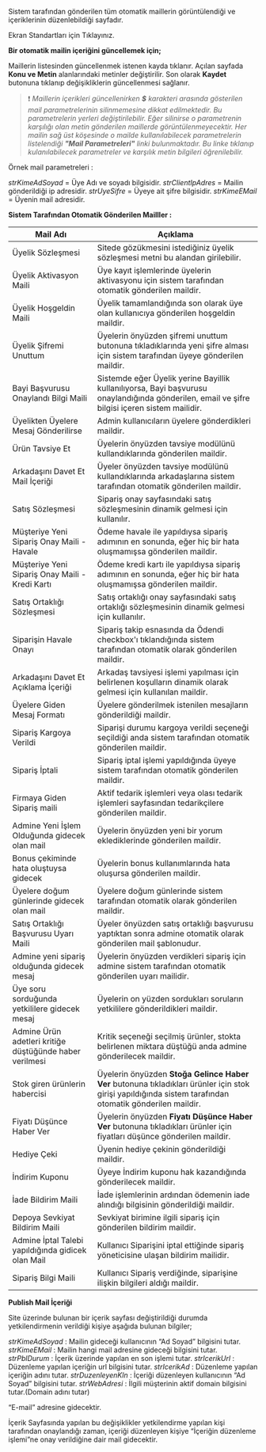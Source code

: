 Sistem tarafından gönderilen tüm otomatik maillerin görüntülendiği ve içeriklerinin düzenlebildiği sayfadır.

Ekran Standartları için Tıklayınız.


**Bir otomatik mailin içeriğini güncellemek için;**

Maillerin listesinden güncellenmek istenen kayda tıklanır.
Açılan sayfada **Konu ve Metin** alanlarındaki metinler değiştirilir.
Son olarak **Kaydet**  butonuna tıklanıp değişikliklerin güncellenmesi sağlanır.


>❗ _Maillerin içerikleri güncellenirken **$** karakteri arasında gösterilen mail parametrelerinin silinmemesine dikkat edilmektedir. Bu parametrelerin yerleri değiştirilebilir. Eğer silinirse o parametrenin karşılığı olan metin gönderilen maillerde görüntülenmeyecektir.
Her mailin sağ üst köşesinde o mailde kullanılabilecek parametrelerin listelendiği **"Mail Parametreleri"** linki bulunmaktadır. Bu linke tıklanıp kulanılabilecek parametreler ve karşılık metin bilgileri öğrenilebilir._

Örnek mail parametreleri :

$strKimeAdSoyad$ = Üye Adı ve soyadı bilgisidir.
$strClientIpAdres$ = Mailin gönderildiği ip adresidir.
$strUyeSifre$ = Üyeye ait şifre bilgisidir.
$strKimeEMail$ = Üyenin mail adresidir.

**Sistem Tarafından Otomatik Gönderilen Mailller :**

|Mail Adı|Açıklama|
|--|--|
|Üyelik Sözleşmesi|Sitede gözükmesini istediğiniz üyelik sözleşmesi metni bu alandan girilebilir.|
|Üyelik Aktivasyon Maili|Üye kayıt  işlemlerinde üyelerin aktivasyonu için sistem tarafından otomatik gönderilen maildir.|
|Üyelik Hoşgeldin Maili|Üyelik tamamlandığında son olarak üye olan kullanıcıya gönderilen hoşgeldin maildir.|
|Üyelik Şifremi Unuttum|Üyelerin önyüzden şifremi unuttum butonuna tıkladıklarında yeni şifre alması için sistem tarafından üyeye gönderilen maildir.|
|Bayi Başvurusu Onaylandı Bilgi Maili|Sistemde eğer Üyelik yerine Bayillik kullanılıyorsa, Bayi başvurusu onaylandığında gönderilen, email ve şifre bilgisi içeren sistem mailidir.|
|Üyelikten Üyelere Mesaj Gönderilirse|Admin kullanıcıların üyelere gönderdikleri maildir.|
|Ürün Tavsiye Et|Üyelerin önyüzden tavsiye modülünü kullandıklarında gönderilen maildir.|
|Arkadaşını Davet Et Mail İçeriği|Üyeler önyüzden tavsiye modülünü kullandıklarında arkadaşlarına sistem tarafından otomatik gönderilen maildir.|
|Satış Sözleşmesi|Sipariş onay sayfasındaki satış sözleşmesinin dinamik gelmesi için kullanılır.|
|Müşteriye Yeni Sipariş Onay Maili - Havale|Ödeme havale ile yapıldıysa sipariş adımının en sonunda, eğer hiç bir hata oluşmamışsa gönderilen maildir.|
|Müşteriye Yeni Sipariş Onay Maili - Kredi Kartı|Ödeme kredi kartı ile yapıldıysa sipariş adımının en sonunda, eğer hiç bir hata oluşmamışsa gönderilen maildir.|
|Satış Ortaklığı Sözleşmesi|Satış ortaklığı onay sayfasındaki satış ortaklığı sözleşmesinin dinamik gelmesi için kullanılır.|
|Siparişin Havale Onayı|Sipariş takip esnasında da Ödendi checkbox'ı tıklandığında sistem tarafından otomatik olarak gönderilen maildir.|
|Arkadaşını Davet Et Açıklama İçeriği|Arkadaş tavsiyesi işlemi yapılması için belirlenen koşulların dinamik olarak gelmesi için kullanılan maildir.|
|Üyelere Giden Mesaj Formatı|Üyelere gönderilmek istenilen mesajların gönderildiği maildir.|
|Sipariş Kargoya Verildi|Siparişi durumu kargoya verildi seçeneği seçildiği anda sistem tarafından otomatik gönderilen maildir.|
|Sipariş İptali|Sipariş iptal işlemi yapıldığında üyeye sistem tarafından otomatik gönderilen maildir.|
|Firmaya Giden Sipariş maili |Aktif tedarik işlemleri veya olası tedarik işlemleri sayfasından tedarikçilere gönderilen maildir.|
|Admine Yeni İşlem Olduğunda gidecek olan mail |Üyelerin önyüzden yeni bir yorum eklediklerinde gönderilen maildir.|
|Bonus çekiminde hata oluştuysa gidecek|Üyelerin bonus kullanımlarında hata oluşursa gönderilen maildir.|
|Üyelere doğum günlerinde gidecek olan mail|Üyelere doğum günlerinde sistem tarafından otomatik olarak gönderilen maildir.|
|Satış Ortaklığı Başvurusu Uyarı Maili|Üyeler önyüzden satış ortaklığı başvurusu yaptıktan sonra admine otomatik olarak gönderilen mail şablonudur.|
|Admine yeni sipariş olduğunda gidecek mesaj|Üyelerin önyüzden verdikleri sipariş için admine sistem tarafından otomatik gönderilen uyarı mailidir.|
|Üye soru sorduğunda yetkililere gidecek mesaj|Üyelerin on yüzden sordukları soruların yetkililere gönderildikleri maildir.|
|Admine Ürün adetleri kritiğe düştüğünde haber verilmesi|Kritik seçeneği seçilmiş ürünler, stokta belirlenen miktara düştüğü anda admine gönderilecek maildir.|
|Stok giren ürünlerin habercisi |Üyelerin önyüzden **Stoğa Gelince Haber Ver** butonuna tıkladıkları ürünler için stok girişi yapıldığında sistem tarafından otomatik gönderilen maildir.|
|Fiyatı Düşünce Haber Ver|Üyelerin önyüzden **Fiyatı Düşünce Haber Ver** butonuna tıkladıkları ürünler için fiyatları düşünce gönderilen maildir.|
|Hediye Çeki|Üyenin hediye çekinin gönderildiği maildir.|
|İndirim Kuponu|Üyeye İndirim kuponu hak kazandığında gönderilecek maildir.|
|İade Bildirim Maili|İade işlemlerinin ardından ödemenin iade alındığı bilgisinin gönderildiği maildir.|
|Depoya Sevkiyat Bildirim Maili |Sevkiyat birimine ilgili sipariş için gönderilen bildirim maildir.|
|Admine İptal Talebi yapıldığında gidicek olan Mail|Kullanıcı Siparişini iptal ettiğinde sipariş yöneticisine ulaşan bildirim mailidir.|
|Sipariş Bilgi Maili|Kullanıcı Sipariş verdiğinde, siparişine ilişkin bilgileri aldığı maildir.|


**Publish Mail İçeriği**

Site üzerinde bulunan bir içerik sayfası değiştirildiği durumda yetkilendirmenin verildiği kişiye aşağıda bulunan bilgiler;

$strKimeAdSoyad$ : Mailin gideceği kullanıcının “Ad Soyad” bilgisini tutar.
$strKimeEMail$ : Mailin hangi mail adresine gideceği bilgisini tutar.
$strPblDurum$ : İçerik üzerinde yapılan en son işlemi tutar.
$strIcerikUrl$ : Düzenleme yapılan içeriğin url bilgisini tutar.
$strIcerikAd$ : Düzenleme yapılan içeriğin adını tutar.
$strDuzenleyenKln$ : İçeriği düzenleyen kullanıcının “Ad Soyad” bilgisini tutar.
$strWebAdresi$ : İlgili müşterinin aktif domain bilgisini tutar.(Domain adını tutar)
 

“E-mail” adresine gidecektir.

İçerik Sayfasında yapılan bu değişiklikler yetkilendirme yapılan kişi tarafından onaylandığı zaman, içeriği düzenleyen kişiye “İçeriğin düzenleme işlemi”ne onay verildiğine dair mail gidecektir.

